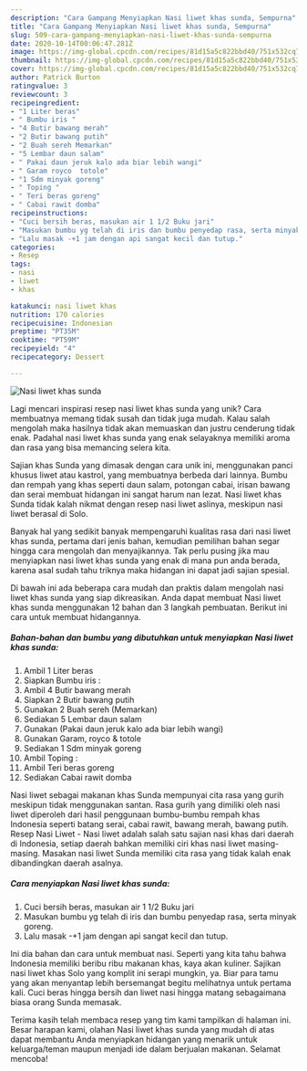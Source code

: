 ```yaml
---
description: "Cara Gampang Menyiapkan Nasi liwet khas sunda, Sempurna"
title: "Cara Gampang Menyiapkan Nasi liwet khas sunda, Sempurna"
slug: 509-cara-gampang-menyiapkan-nasi-liwet-khas-sunda-sempurna
date: 2020-10-14T00:06:47.281Z
image: https://img-global.cpcdn.com/recipes/81d15a5c822bbd40/751x532cq70/nasi-liwet-khas-sunda-foto-resep-utama.jpg
thumbnail: https://img-global.cpcdn.com/recipes/81d15a5c822bbd40/751x532cq70/nasi-liwet-khas-sunda-foto-resep-utama.jpg
cover: https://img-global.cpcdn.com/recipes/81d15a5c822bbd40/751x532cq70/nasi-liwet-khas-sunda-foto-resep-utama.jpg
author: Patrick Burton
ratingvalue: 3
reviewcount: 3
recipeingredient:
- "1 Liter beras"
- " Bumbu iris "
- "4 Butir bawang merah"
- "2 Butir bawang putih"
- "2 Buah sereh Memarkan"
- "5 Lembar daun salam"
- " Pakai daun jeruk kalo ada biar lebih wangi"
- " Garam royco  totole"
- "1 Sdm minyak goreng"
- " Toping "
- " Teri beras goreng"
- " Cabai rawit domba"
recipeinstructions:
- "Cuci bersih beras, masukan air 1 1/2 Buku jari"
- "Masukan bumbu yg telah di iris dan bumbu penyedap rasa, serta minyak goreng."
- "Lalu masak -+1 jam dengan api sangat kecil dan tutup."
categories:
- Resep
tags:
- nasi
- liwet
- khas

katakunci: nasi liwet khas 
nutrition: 170 calories
recipecuisine: Indonesian
preptime: "PT35M"
cooktime: "PT59M"
recipeyield: "4"
recipecategory: Dessert

---
```



![Nasi liwet khas sunda](https://img-global.cpcdn.com/recipes/81d15a5c822bbd40/751x532cq70/nasi-liwet-khas-sunda-foto-resep-utama.jpg)

Lagi mencari inspirasi resep nasi liwet khas sunda yang unik? Cara membuatnya memang tidak susah dan tidak juga mudah. Kalau salah mengolah maka hasilnya tidak akan memuaskan dan justru cenderung tidak enak. Padahal nasi liwet khas sunda yang enak selayaknya memiliki aroma dan rasa yang bisa memancing selera kita.

Sajian khas Sunda yang dimasak dengan cara unik ini, menggunakan panci khusus liwet atau kastrol, yang membuatnya berbeda dari lainnya. Bumbu dan rempah yang khas seperti daun salam, potongan cabai, irisan bawang dan serai membuat hidangan ini sangat harum nan lezat. Nasi liwet khas Sunda tidak kalah nikmat dengan resep nasi liwet aslinya, meskipun nasi liwet berasal di Solo.

Banyak hal yang sedikit banyak mempengaruhi kualitas rasa dari nasi liwet khas sunda, pertama dari jenis bahan, kemudian pemilihan bahan segar hingga cara mengolah dan menyajikannya. Tak perlu pusing jika mau menyiapkan nasi liwet khas sunda yang enak di mana pun anda berada, karena asal sudah tahu triknya maka hidangan ini dapat jadi sajian spesial.


Di bawah ini ada beberapa cara mudah dan praktis dalam mengolah nasi liwet khas sunda yang siap dikreasikan. Anda dapat membuat Nasi liwet khas sunda menggunakan 12 bahan dan 3 langkah pembuatan. Berikut ini cara untuk membuat hidangannya.

<!--inarticleads1-->

##### Bahan-bahan dan bumbu yang dibutuhkan untuk menyiapkan Nasi liwet khas sunda:

1. Ambil 1 Liter beras
1. Siapkan  Bumbu iris :
1. Ambil 4 Butir bawang merah
1. Siapkan 2 Butir bawang putih
1. Gunakan 2 Buah sereh (Memarkan)
1. Sediakan 5 Lembar daun salam
1. Gunakan  (Pakai daun jeruk kalo ada biar lebih wangi)
1. Gunakan  Garam, royco &amp; totole
1. Sediakan 1 Sdm minyak goreng
1. Ambil  Toping :
1. Ambil  Teri beras goreng
1. Sediakan  Cabai rawit domba


Nasi liwet sebagai makanan khas Sunda mempunyai cita rasa yang gurih meskipun tidak menggunakan santan. Rasa gurih yang dimiliki oleh nasi liwet diperoleh dari hasil penggunaan bumbu-bumbu rempah khas Indonesia seperti batang serai, cabai rawit, bawang merah, bawang putih. Resep Nasi Liwet - Nasi liwet adalah salah satu sajian nasi khas dari daerah di Indonesia, setiap daerah bahkan memiliki ciri khas nasi liwet masing-masing. Masakan nasi liwet Sunda memiliki cita rasa yang tidak kalah enak dibandingkan daerah asalnya. 

<!--inarticleads2-->

##### Cara menyiapkan Nasi liwet khas sunda:

1. Cuci bersih beras, masukan air 1 1/2 Buku jari
1. Masukan bumbu yg telah di iris dan bumbu penyedap rasa, serta minyak goreng.
1. Lalu masak -+1 jam dengan api sangat kecil dan tutup.


Ini dia bahan dan cara untuk membuat nasi. Seperti yang kita tahu bahwa Indonesia memiliki beribu ribu makanan khas, kaya akan kuliner. Sajikan nasi liwet khas Solo yang komplit ini serapi mungkin, ya. Biar para tamu yang akan menyantap lebih bersemangat begitu melihatnya untuk pertama kali. Cuci beras hingga bersih dan liwet nasi hingga matang sebagaimana biasa orang Sunda memasak. 

Terima kasih telah membaca resep yang tim kami tampilkan di halaman ini. Besar harapan kami, olahan Nasi liwet khas sunda yang mudah di atas dapat membantu Anda menyiapkan hidangan yang menarik untuk keluarga/teman maupun menjadi ide dalam berjualan makanan. Selamat mencoba!
